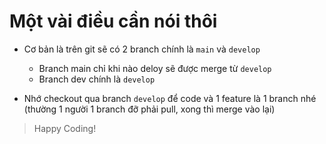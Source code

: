 # Một vài điều cần nói thôi

- Cơ bản là trên git sẽ có 2 branch chính là `main` và `develop`

  - Branch main chỉ khi nào deloy sẽ được merge từ `develop`
  - Branch dev chính là `develop`

- Nhớ checkout qua branch `develop` để code và 1 feature là 1 branch nhé (thường 1 người 1 branch đỡ phải pull, xong thì merge vào lại)

> Happy Coding!
